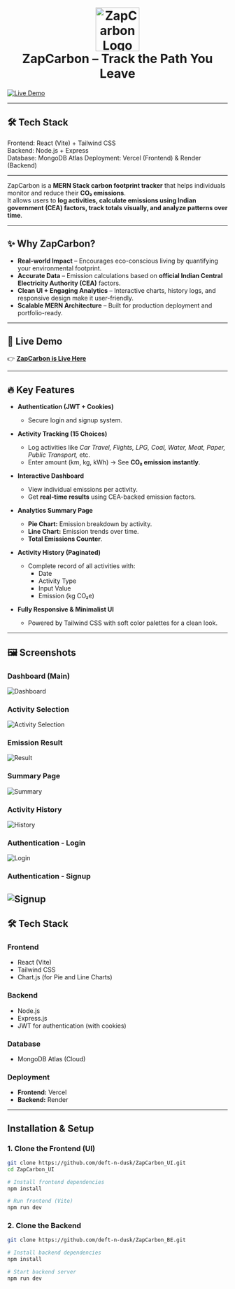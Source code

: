 <h1 align="center">
  <img src="https://i.pinimg.com/736x/33/62/2b/33622bb037899d9c7b2d9bc8355c8f47.jpg" alt="ZapCarbon Logo" height="100"/>
  <br>
  ZapCarbon – Track the Path You Leave
</h1>


[![Live Demo](https://img.shields.io/badge/Live%20Demo-Click%20Here-brightgreen?style=for-the-badge&logo=vercel)](https://zap-carbon-ui.vercel.app/)

---

## 🛠️ Tech Stack

Frontend: React (Vite) + Tailwind CSS  
Backend: Node.js + Express  
Database: MongoDB Atlas 
Deployment: Vercel (Frontend) & Render (Backend)

---

ZapCarbon is a **MERN Stack carbon footprint tracker** that helps individuals monitor and reduce their **CO₂ emissions**.  
It allows users to **log activities, calculate emissions using Indian government (CEA) factors, track totals visually, and analyze patterns over time**.  

---

## ✨ Why ZapCarbon?

- **Real-world Impact** – Encourages eco-conscious living by quantifying your environmental footprint.  
- **Accurate Data** – Emission calculations based on **official Indian Central Electricity Authority (CEA)** factors.  
- **Clean UI + Engaging Analytics** – Interactive charts, history logs, and responsive design make it user-friendly.  
- **Scalable MERN Architecture** – Built for production deployment and portfolio-ready.

---

## 🚀 Live Demo  
👉 [**ZapCarbon is Live Here**](https://zap-carbon-ui.vercel.app/)

---

## 🔥 Key Features

- **Authentication (JWT + Cookies)**  
  - Secure login and signup system.

- **Activity Tracking (15 Choices)**  
  - Log activities like *Car Travel, Flights, LPG, Coal, Water, Meat, Paper, Public Transport,* etc.
  - Enter amount (km, kg, kWh) → See **CO₂ emission instantly**.

- **Interactive Dashboard**  
  - View individual emissions per activity.
  - Get **real-time results** using CEA-backed emission factors.

- **Analytics Summary Page**  
  - **Pie Chart:** Emission breakdown by activity.  
  - **Line Chart:** Emission trends over time.  
  - **Total Emissions Counter**.

- **Activity History (Paginated)**  
  - Complete record of all activities with:
    - Date  
    - Activity Type  
    - Input Value  
    - Emission (kg CO₂e)

- **Fully Responsive & Minimalist UI**  
  - Powered by Tailwind CSS with soft color palettes for a clean look.

---

## 🖼️ Screenshots

### Dashboard (Main)
![Dashboard](./ZapCarbon_UI/src/assets/Dashboard_page_ss.png)

### Activity Selection
![Activity Selection](./ZapCarbon_UI/src/assets/Activity_ss.png)

### Emission Result
![Result](./ZapCarbon_UI/src/assets/Emission_ss.png)

### Summary Page
![Summary](./ZapCarbon_UI/src/assets/Summary_page_ss.png)

### Activity History
![History](./ZapCarbon_UI/src/assets/History_page_ss.png)

### Authentication - Login
![Login](./ZapCarbon_UI/src/assets/Login_page_ss.png)

### Authentication - Signup
![Signup](./ZapCarbon_UI/src/assets/Signup_page_ss.png)
---

## 🛠️ Tech Stack

### **Frontend**
- React (Vite)
- Tailwind CSS  
- Chart.js (for Pie and Line Charts)

### **Backend**
- Node.js  
- Express.js  
- JWT for authentication (with cookies)

### **Database**
- MongoDB Atlas (Cloud)

### **Deployment**
- **Frontend:** Vercel  
- **Backend:** Render  

---
## Installation & Setup

### 1. Clone the Frontend (UI)

```bash
git clone https://github.com/deft-n-dusk/ZapCarbon_UI.git
cd ZapCarbon_UI

# Install frontend dependencies
npm install

# Run frontend (Vite)
npm run dev
```

### 2. Clone the Backend

```bash
git clone https://github.com/deft-n-dusk/ZapCarbon_BE.git

# Install backend dependencies
npm install

# Start backend server
npm run dev
```
